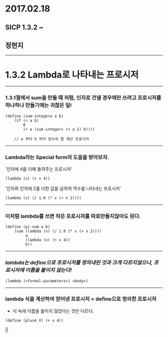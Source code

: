 # 2017.02.18 
## SICP 1.3.2 ~ 
## 정현지

---
# 1.3.2 Lambda로 나타내는 프로시저

---
### 1.3.1절에서 sum을 만들 때 처럼, 인자로 건넬 경우에만 쓰려고 프로시저를 하나하나 만들기에는 귀찮은 일!

```
(define (sum-integere a b)
	(if (< a b)
    	0
        (+ a (sum-integers (+ a 1) b))))
    
    // a 부터 b 까지 정수의 합 계산 프로시저
```
---

### Lambda라는 Special form의 도움을 받아보자.

'인자에 4를 더해 돌려주는 프로시저'
```
(lambda (x) (+ x 4))
```
'인자와 인자에 2를 더한 값을 곱하여 역수를 나타내는 프로시저'
```
(lambda (x) (/ 1.0 (* x (+ x 2))))
```
--- 

### 이처럼 lambda를 쓰면 작은 프로시저를 따로만들지않아도 된다.
```
(define (pi-sum a b)
	(sum (lambda (x) (/ 1.0 (* x (+ x 2))))
    	 a
         (lambda (x) (+ x 4))
         b))
```
---

### *lambda는 define으로 프로시저를 정의내린 것과 크게 다르지않으나, 프로시저에 이름을 붙이지 않는다!*

```
(lambda (<formal-parameters>) <body>)
```
---
### lambda 식을 계산하여 얻어낸 프로시저 = define으로 정의한 프로시저
- 식 속에 이름을 붙이지 않았다는 것만 다르다.

```
(define (plus4 X) (+ x 4))
```
   ||
```

```


